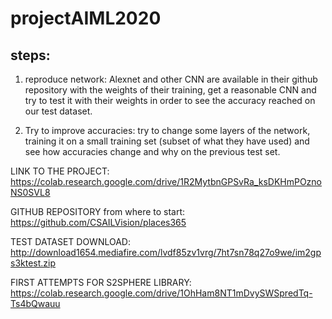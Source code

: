 # projectAIML2020

## steps:

1) reproduce network: Alexnet and other CNN are available in their github repository with the weights of their training, get a reasonable CNN and try to test it with their weights in order to see the accuracy reached on our test dataset.

2) Try to improve accuracies: try to change some layers of the network, training it on a small training set (subset of what they have used) and see how accuracies change and why on the previous test set.

LINK TO THE PROJECT:
https://colab.research.google.com/drive/1R2MytbnGPSvRa_ksDKHmPOznoNS0SVL8

GITHUB REPOSITORY from where to start:
https://github.com/CSAILVision/places365

TEST DATASET DOWNLOAD: http://download1654.mediafire.com/lvdf85zv1vrg/7ht7sn78q27o9we/im2gps3ktest.zip

FIRST ATTEMPTS FOR S2SPHERE LIBRARY: https://colab.research.google.com/drive/1OhHam8NT1mDvySWSpredTq-Ts4bQwauu
